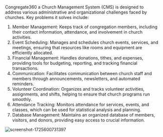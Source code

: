 
Congregate360 a Church Management System (CMS) is designed to address various administrative and organizational challenges faced by churches. Key problems it solves include:

1. Member Management: Keeps track of congregation members, including their contact information, attendance, and involvement in church activities.
2. Event Scheduling: Manages and schedules church events, services, and meetings, ensuring that resources like rooms and equipment are efficiently allocated.
3. Financial Management: Handles donations, tithes, and expenses, providing tools for budgeting, reporting, and tracking financial transactions.
4. Communication: Facilitates communication between church staff and members through announcements, newsletters, and automated reminders.
5. Volunteer Coordination: Organizes and tracks volunteer activities, assignments, and shifts, helping to ensure that church programs run smoothly.
6. Attendance Tracking: Monitors attendance for services, events, and classes, which can be used for statistical analysis and planning.
7. Database Management: Maintains an organized database of members, visitors, and donors, providing easy access to crucial information.

![screenshot-1725600731397](https://github.com/user-attachments/assets/d45fae31-f931-4818-aef4-4468ca816e90)
